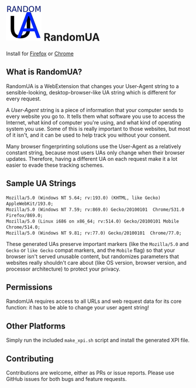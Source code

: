 ![RandomUA Logo](addon/icons/randomua-96.png)
RandomUA
========

Install for [Firefox](https://addons.mozilla.org/en-US/firefox/addon/randomua/) or [Chrome](https://chrome.google.com/webstore/detail/randomua/hjnnbhmaakbibdndnmjbkppmfjoejadg)

## What is RandomUA?
RandomUA is a WebExtension that changes your User-Agent string to a sensible-looking, desktop-browser-like UA string which is different for every request.

A _User-Agent_ string is a piece of information that your computer sends to every website you go to. It tells them what software you use to access the Internet, what kind of computer you're using, and what kind of operating system you use. Some of this is really important to those websites, but most of it isn't, and it can be used to help track you without your consent.

Many browser fingerprinting solutions use the User-Agent as a relatively constant string, because most users UAs only change when their browser updates. Therefore, having a different UA on each request make it a lot easier to evade these tracking schemes.

## Sample UA Strings

```
Mozilla/5.0 (Windows NT 5.64; rv:193.0) (KHTML, like Gecko)  AppleWebKit/193.0;
Mozilla/5.0 (Windows NT 7.59; rv:869.0) Gecko/20100101  Chrome/531.0 Firefox/869.0;
Mozilla/5.0 (Linux i686 on x86_64; rv:514.0) Gecko/20100101 Mobile Chrome/514.0;
Mozilla/5.0 (Windows NT 9.81; rv:77.0) Gecko/20100101  Chrome/77.0;
```

These generated UAs preserve important markers (like the `Mozilla/5.0` and `Gecko` or `like Gecko` compat markers, and the `Mobile` flag) so that your browser isn't served unusable content, but randomizes parameters that websites really shouldn't care about (like OS version, browser version, and processor architecture) to protect your privacy.

## Permissions

RandomUA requires access to all URLs and web request data for its core function: it has to be able to change your user agent string!

## Other Platforms

Simply run the included `make_xpi.sh` script and install the generated XPI file.

## Contributing 

Contributions are welcome, either as PRs or issue reports. Please use GitHub issues for both bugs and feature requests.
